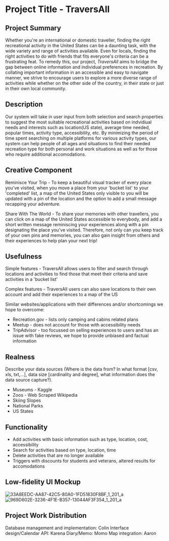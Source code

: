 # Project Title - TraversAll

## Project Summary
Whether you're an international or domestic traveller, finding the right recreational activity in the United States can be a daunting task, with the wide variety and range of activities available. Even for locals, finding the right activities to do with friends that fits everyone's criteria can be a frustrating feat. To remedy this, our project, _TraversAll_ aims to bridge the gap between online information and individual preferences in recreation. By collating important information in an accessible and easy to navigate manner, we strive to encourage users to explore a more diverse range of activities while whether on the other side of the country, in their state or just in their own local community. 

## Description
Our system will take in user input from both selection and search properties to suggest the most suitable recreational activities based on indvidiual needs and interests such as location(US state), average time needed, popular times, activity type, accessibility, etc. By minimizing the period of time spent searching on multiple platforms for various activity types, our system can help people of all ages and situations to find their needed recreation type for both personal and work situations as well as for those who require additional accomodations.

## Creative Component
Reminisce Your Trip - 
To keep a beautiful visual tracker of every place you've visited, when you move a place from your 'bucket list' to your 'completed' list, a map of the United States only visible to you will be updated with a pin of the location and the option to add a small message recapping your adventure.

Share With The World - 
To share your memories with other travellers, you can click on a map of the United States accessible to everybody, and add a short written message reminiscing your experiences along with a pin designating the place you've visited.
Therefore, not only can you keep track of your own pins and memories, you can also gain insight from others and their experiences to help plan your next trip!

## Usefulness
Simple features - TraversAll allows users to filter and search through locations and activities to find those that meet their criteria and save activities in a 'bucket list'

Complex features - TraversAll users can also save locations to their own account and add their experiences to a map of the US

Similar websites/applications with their differences and/or shortcomings we hope to overcome:
- Recreation.gov - lists only camping and cabins related plans
- Meetup - does not account for those with accessibility needs
- TripAdvisor - too focussed on selling experiences to users and has an issue with fake reviews, we hope to provide unbiased and factual information

## Realness
Describe your data sources (Where is the data from? In what format [csv, xls, txt,...], data size [cardinality and degree], what information does the data source capture?).
- Museums - Kaggle
- Zoos - Web Scraped Wikipedia
- Skiing Slopes
- National Parks
- US States

## Functionality
- Add activities with basic information such as type, location, cost, accessibility
- Search for activities based on type, location, time
- Delete activities that are no longer available
- Triggers with discounts for students and veterans, altered results for accomodations

## Low-fidelity UI Mockup 
![33A8EEDC-AA87-42C5-80A0-1FD51830F8BF_1_201_a](https://github.com/user-attachments/assets/40c28232-22a6-41f7-8dae-2ead12d1390d)
![969D602E-3236-4F1E-B357-13044AF3F354_1_201_a](https://github.com/user-attachments/assets/359cf475-6913-4e62-a5b2-a5215f9c860e)



## Project Work Distribution
Database management and implementation: Colin
Interface design/Calendar API: Karena
Diary/Memo: Momo
Map integration: Aaron
